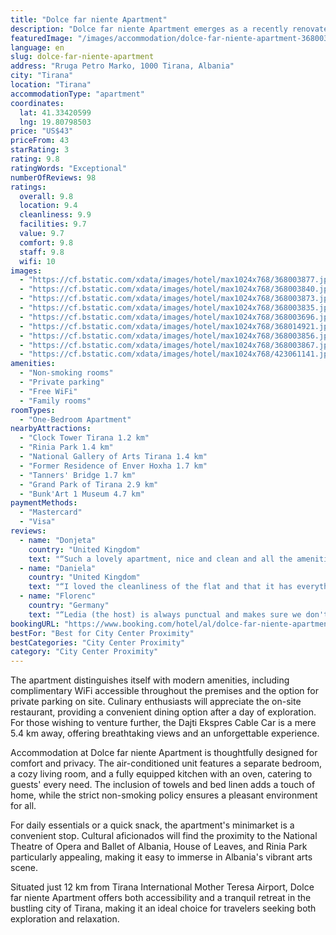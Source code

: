 ```yaml
---
title: "Dolce far niente Apartment"
description: "Dolce far niente Apartment emerges as a recently renovated gem in the heart of Tirana, offering a seamless blend of comfort and convenience."
featuredImage: "/images/accommodation/dolce-far-niente-apartment-368003877.jpg"
language: en
slug: dolce-far-niente-apartment
address: "Rruga Petro Marko, 1000 Tirana, Albania"
city: "Tirana"
location: "Tirana"
accommodationType: "apartment"
coordinates:
  lat: 41.33420599
  lng: 19.80798503
price: "US$43"
priceFrom: 43
starRating: 3
rating: 9.8
ratingWords: "Exceptional"
numberOfReviews: 98
ratings:
  overall: 9.8
  location: 9.4
  cleanliness: 9.9
  facilities: 9.7
  value: 9.7
  comfort: 9.8
  staff: 9.8
  wifi: 10
images:
  - "https://cf.bstatic.com/xdata/images/hotel/max1024x768/368003877.jpg?k=9ea9fe4d681480ac14177c5981a6cea4c6f8b2656c4c440b5b3f9feff32f7386&o=&hp=1"
  - "https://cf.bstatic.com/xdata/images/hotel/max1024x768/368003840.jpg?k=2ca71b7a020cd4beee16a85f9f377dfd46462b3405828b03aa302dd0c1ae82cb&o=&hp=1"
  - "https://cf.bstatic.com/xdata/images/hotel/max1024x768/368003873.jpg?k=d9514f10c87f29b8c03b053271c4e26c7e31d6c00c60aa27d210a4503a97e4ed&o=&hp=1"
  - "https://cf.bstatic.com/xdata/images/hotel/max1024x768/368003835.jpg?k=dd0e34be6a7a9328fd59f6daf0fa6571dc4f75ca14f2b0818243680b2e5ff809&o=&hp=1"
  - "https://cf.bstatic.com/xdata/images/hotel/max1024x768/368003696.jpg?k=8a5c6383417559b2bc0e6ad0e84ad9974f1256f3dba15a9a66795f432127a505&o=&hp=1"
  - "https://cf.bstatic.com/xdata/images/hotel/max1024x768/368014921.jpg?k=879561c0edc5095b2c4d6af99586e81e530e676e5676334535327b12bab91bce&o=&hp=1"
  - "https://cf.bstatic.com/xdata/images/hotel/max1024x768/368003856.jpg?k=e38b70ba98405bef4523c5a2bb1d06971ebdee460214594d7e13ee8941810f18&o=&hp=1"
  - "https://cf.bstatic.com/xdata/images/hotel/max1024x768/368003867.jpg?k=3c886c65cabec7e191e4ba017c787e5f9b0882aaa9851fd5fb40b8cc70a456dc&o=&hp=1"
  - "https://cf.bstatic.com/xdata/images/hotel/max1024x768/423061141.jpg?k=27113f8bd291f0d1009cac80fc4bace158cf6865b861fd11862b15c29764e68d&o=&hp=1"
amenities:
  - "Non-smoking rooms"
  - "Private parking"
  - "Free WiFi"
  - "Family rooms"
roomTypes:
  - "One-Bedroom Apartment"
nearbyAttractions:
  - "Clock Tower Tirana 1.2 km"
  - "Rinia Park 1.4 km"
  - "National Gallery of Arts Tirana 1.4 km"
  - "Former Residence of Enver Hoxha 1.7 km"
  - "Tanners' Bridge 1.7 km"
  - "Grand Park of Tirana 2.9 km"
  - "Bunk'Art 1 Museum 4.7 km"
paymentMethods:
  - "Mastercard"
  - "Visa"
reviews:
  - name: "Donjeta"
    country: "United Kingdom"
    text: "“Such a lovely apartment, nice and clean and all the amenities. Great location”"
  - name: "Daniela"
    country: "United Kingdom"
    text: "“I loved the cleanliness of the flat and that it has everything we needed as we were there for 9 days.”"
  - name: "Florenc"
    country: "Germany"
    text: "“Ledia (the host) is always punctual and makes sure we don't miss a thing during our stay. The apartment is clean and tidy and makes you feel like you're at home. Our favorite place to call home in Tirana!”"
bookingURL: "https://www.booking.com/hotel/al/dolce-far-niente-apartment.en-gb.html?aid=8035640"
bestFor: "Best for City Center Proximity"
bestCategories: "City Center Proximity"
category: "City Center Proximity"
---
```


The apartment distinguishes itself with modern amenities, including complimentary WiFi accessible throughout the premises and the option for private parking on site. Culinary enthusiasts will appreciate the on-site restaurant, providing a convenient dining option after a day of exploration. For those wishing to venture further, the Dajti Ekspres Cable Car is a mere 5.4 km away, offering breathtaking views and an unforgettable experience.

Accommodation at Dolce far niente Apartment is thoughtfully designed for comfort and privacy. The air-conditioned unit features a separate bedroom, a cozy living room, and a fully equipped kitchen with an oven, catering to guests' every need. The inclusion of towels and bed linen adds a touch of home, while the strict non-smoking policy ensures a pleasant environment for all.

For daily essentials or a quick snack, the apartment's minimarket is a convenient stop. Cultural aficionados will find the proximity to the National Theatre of Opera and Ballet of Albania, House of Leaves, and Rinia Park particularly appealing, making it easy to immerse in Albania's vibrant arts scene.

Situated just 12 km from Tirana International Mother Teresa Airport, Dolce far niente Apartment offers both accessibility and a tranquil retreat in the bustling city of Tirana, making it an ideal choice for travelers seeking both exploration and relaxation.